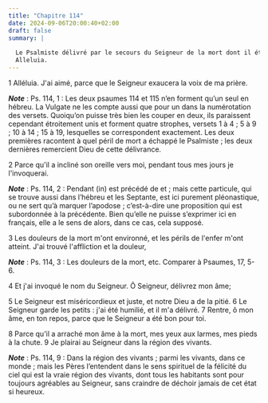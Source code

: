 ```yaml
---
title: "Chapitre 114"
date: 2024-09-06T20:00:40+02:00
draft: false
summary: |
  
  Le Psalmiste délivré par le secours du Seigneur de la mort dont il était menacé, lui témoigne sa gratitude, son amour et sa confiance.
  Alleluia.
---
```



1 Alléluia. J'ai aimé, parce que le Seigneur exaucera la voix de ma prière.

***Note*** :  Ps. 114, 1 : Les deux psaumes 114 et 115 n’en forment qu’un seul en hébreu. La Vulgate ne les compte aussi que pour un dans la numérotation des versets. Quoiqu’on puisse très bien les couper en deux, ils paraissent cependant étroitement unis et forment quatre strophes, versets 1 à 4 ; 5 à 9 ; 10 à 14 ; 15 à 19, lesquelles se correspondent exactement. Les deux premières racontent à quel péril de mort a échappé le Psalmiste ; les deux dernières remercient Dieu de cette délivrance.

2 Parce qu'il a incliné son oreille vers moi, pendant tous mes jours je l'invoquerai.

***Note*** :  Ps. 114, 2 : Pendant (in) est précédé de et ; mais cette particule, qui se trouve aussi dans l’hébreu et les Septante, est ici purement pléonastique, ou ne sert qu’à marquer l’apodose ; c’est-à-dire une proposition qui est subordonnée à la précédente. Bien qu’elle ne puisse s’exprimer ici en français, elle a le sens de alors, dans ce cas, cela supposé.


3 Les douleurs de la mort m'ont environné, et les périls de l'enfer m'ont atteint. J'ai trouvé l'affliction et la douleur,

***Note*** :  Ps. 114, 3 : Les douleurs de la mort, etc. Comparer à Psaumes, 17, 5-6.

4 Et j'ai invoqué le nom du Seigneur. Ô Seigneur, délivrez mon âme;


5 Le Seigneur est miséricordieux et juste, et notre Dieu a de la pitié. 6 Le Seigneur garde les petits : j'ai été humilié, et il m'a délivré. 7 Rentre, ô mon âme, en ton repos, parce que le Seigneur a été bon pour toi.


8 Parce qu'il a arraché mon âme à la mort, mes yeux aux larmes, mes pieds à la chute. 9 Je plairai au Seigneur dans la région des vivants.

***Note*** :  Ps. 114, 9 : Dans la région des vivants ; parmi les vivants, dans ce monde ; mais les Pères l’entendent dans le sens spirituel de la félicité du ciel qui est la vraie région des vivants, dont tous les habitants sont pour toujours agréables au Seigneur, sans craindre de déchoir jamais de cet état si heureux.


